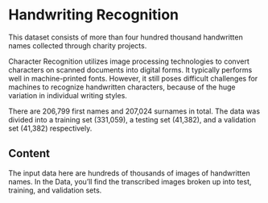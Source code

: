 # Handwriting Recognition

This dataset consists of more than four hundred thousand handwritten names collected through charity projects.

Character Recognition utilizes image processing technologies to convert characters on scanned documents into digital forms. It typically performs well in machine-printed fonts. However, it still poses difficult challenges for machines to recognize handwritten characters, because of the huge variation in individual writing styles.

There are 206,799 first names and 207,024 surnames in total. The data was divided into a training set (331,059), a testing set (41,382), and a validation set (41,382) respectively.

## Content

The input data here are hundreds of thousands of images of handwritten names. In the Data, you’ll find the transcribed images broken up into test, training, and validation sets.
